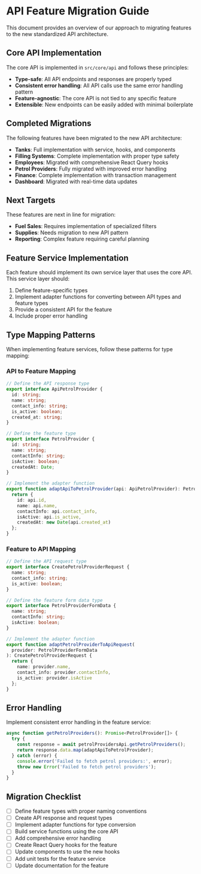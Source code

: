 # API Feature Migration Guide

This document provides an overview of our approach to migrating features to the new standardized API architecture.

## Core API Implementation

The core API is implemented in `src/core/api` and follows these principles:

- **Type-safe**: All API endpoints and responses are properly typed
- **Consistent error handling**: All API calls use the same error handling pattern
- **Feature-agnostic**: The core API is not tied to any specific feature
- **Extensible**: New endpoints can be easily added with minimal boilerplate

## Completed Migrations

The following features have been migrated to the new API architecture:

- **Tanks**: Full implementation with service, hooks, and components
- **Filling Systems**: Complete implementation with proper type safety
- **Employees**: Migrated with comprehensive React Query hooks
- **Petrol Providers**: Fully migrated with improved error handling
- **Finance**: Complete implementation with transaction management
- **Dashboard**: Migrated with real-time data updates

## Next Targets

These features are next in line for migration:

- **Fuel Sales**: Requires implementation of specialized filters
- **Supplies**: Needs migration to new API pattern
- **Reporting**: Complex feature requiring careful planning

## Feature Service Implementation

Each feature should implement its own service layer that uses the core API. This service layer should:

1. Define feature-specific types
2. Implement adapter functions for converting between API types and feature types
3. Provide a consistent API for the feature
4. Include proper error handling

## Type Mapping Patterns

When implementing feature services, follow these patterns for type mapping:

### API to Feature Mapping

```typescript
// Define the API response type
export interface ApiPetrolProvider {
  id: string;
  name: string;
  contact_info: string;
  is_active: boolean;
  created_at: string;
}

// Define the feature type
export interface PetrolProvider {
  id: string;
  name: string;
  contactInfo: string;
  isActive: boolean;
  createdAt: Date;
}

// Implement the adapter function
export function adaptApiToPetrolProvider(api: ApiPetrolProvider): PetrolProvider {
  return {
    id: api.id,
    name: api.name,
    contactInfo: api.contact_info,
    isActive: api.is_active,
    createdAt: new Date(api.created_at)
  };
}
```

### Feature to API Mapping

```typescript
// Define the API request type
export interface CreatePetrolProviderRequest {
  name: string;
  contact_info: string;
  is_active: boolean;
}

// Define the feature form data type
export interface PetrolProviderFormData {
  name: string;
  contactInfo: string;
  isActive: boolean;
}

// Implement the adapter function
export function adaptPetrolProviderToApiRequest(
  provider: PetrolProviderFormData
): CreatePetrolProviderRequest {
  return {
    name: provider.name,
    contact_info: provider.contactInfo,
    is_active: provider.isActive
  };
}
```

## Error Handling

Implement consistent error handling in the feature service:

```typescript
async function getPetrolProviders(): Promise<PetrolProvider[]> {
  try {
    const response = await petrolProvidersApi.getPetrolProviders();
    return response.data.map(adaptApiToPetrolProvider);
  } catch (error) {
    console.error('Failed to fetch petrol providers:', error);
    throw new Error('Failed to fetch petrol providers');
  }
}
```

## Migration Checklist

- [ ] Define feature types with proper naming conventions
- [ ] Create API response and request types
- [ ] Implement adapter functions for type conversion
- [ ] Build service functions using the core API
- [ ] Add comprehensive error handling
- [ ] Create React Query hooks for the feature
- [ ] Update components to use the new hooks
- [ ] Add unit tests for the feature service
- [ ] Update documentation for the feature 